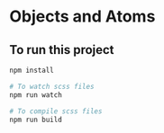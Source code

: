 # Objects and Atoms

## To run this project

```bash
npm install

# To watch scss files
npm run watch

# To compile scss files
npm run build
```
